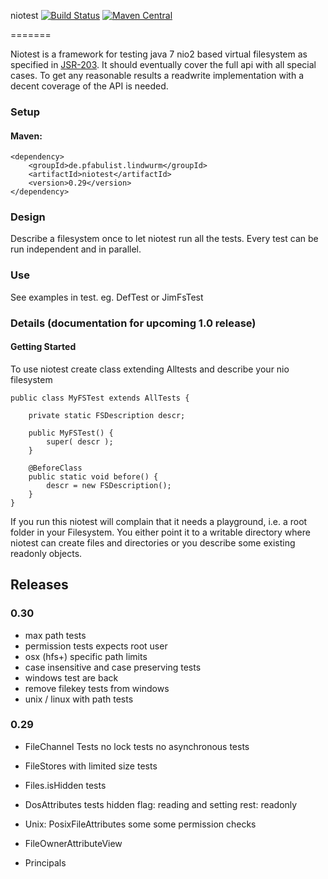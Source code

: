 niotest  [![Build Status](https://travis-ci.org/openCage/niotest.svg?branch=master)](https://travis-ci.org/openCage/niotest) [![Maven Central](https://maven-badges.herokuapp.com/maven-central/de.pfabulist.lindwurm/niotest/badge.svg)](https://maven-badges.herokuapp.com/maven-central/de.pfabulist.lindwurm/niotest)

=======

Niotest is a framework for testing java 7 nio2 based virtual filesystem as specified in [JSR-203](https://jcp.org/en/jsr/detail?id=203). It should eventually cover the full api with all special cases. To get any reasonable results a readwrite implementation with a decent coverage of the API is needed.

### Setup

#### Maven:

    <dependency>
        <groupId>de.pfabulist.lindwurm</groupId>
        <artifactId>niotest</artifactId>
        <version>0.29</version>
    </dependency>

### Design

Describe a filesystem once to let niotest run all the tests. Every test can be run independent and in parallel.


### Use

See examples in test. eg. DefTest or JimFsTest

### Details (documentation for upcoming 1.0 release)

#### Getting Started

To use niotest create class extending Alltests and describe your nio filesystem 

    public class MyFSTest extends AllTests {
        
        private static FSDescription descr;

        public MyFSTest() {
            super( descr );
        }

        @BeforeClass
        public static void before() {
            descr = new FSDescription();
        }
    }

If you run this niotest will complain that it needs a playground, i.e. a root folder in your Filesystem.
You either point it to a writable directory where niotest can create files and directories or you describe some 
existing readonly objects.


## Releases

### 0.30

* max path tests
* permission tests expects root user 
* osx (hfs+) specific path limits
* case insensitive and case preserving tests 
* windows test are back
* remove filekey tests from windows
* unix / linux with path tests

### 0.29

* FileChannel Tests
  no lock tests
  no asynchronous tests

* FileStores with limited size tests 

* Files.isHidden tests

* DosAttributes tests
  hidden flag: reading and setting
  rest: readonly 
  
* Unix: PosixFileAttributes
  some
  some permission checks
  
* FileOwnerAttributeView
 
* Principals


  
 
 


